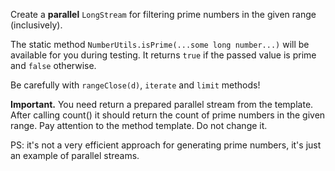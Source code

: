 Create a **parallel** `LongStream` for filtering prime numbers
in the given range (inclusively).

The static method `NumberUtils.isPrime(...some long number...)` will
be available for you during testing. It returns `true` if the passed
value is prime and `false` otherwise.

Be carefully with `rangeClose(d)`, `iterate` and `limit` methods!

**Important.** You need return a prepared parallel stream from the
template. After calling count() it should return the count of prime
numbers in the given range. Pay attention to the method template. Do not change it.

PS: it's not a very efficient approach for generating prime numbers, it's just
an example of parallel streams.

